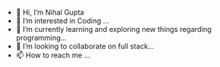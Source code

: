- 👋 Hi, I’m Nihal Gupta
- 👀 I’m interested in Coding ...
- 🌱 I’m currently learning and exploring new things regarding programming...
- 💞️ I’m looking to collaborate on full stack...
- 📫 How to reach me ...

<!---
Nihal8Gupta/Nihal8Gupta is a ✨ special ✨ repository because its `README.md` (this file) appears on your GitHub profile.
You can click the Preview link to take a look at your changes.
--->
